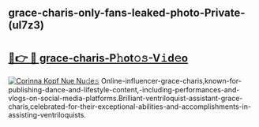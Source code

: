 ## grace-charis-only-fans​-leaked-photo​-Private-(ul7z3)


# <h2><a href="https://mediaupload.pro?title=grace-charis&ref=git">🔗👉 🔴 grace-charis-P𝚑ot𝚘𝚜-V𝚒d𝚎o</a></h2>

[![Corinna Kopf Nue Nu𝚍e𝚜](https://i.imgur.com/0qMVB7G.gif)](https://mediaupload.pro?title=grace-charis&ref=git)
Online-influencer-grace-charis,known-for-publishing-dance-and-lifestyle-content,-including-performances-and-vlogs-on-social-media-platforms.Brilliant-ventriloquist-assistant-grace-charis,celebrated-for-their-exceptional-abilities-and-accomplishments-in-assisting-ventriloquists.  